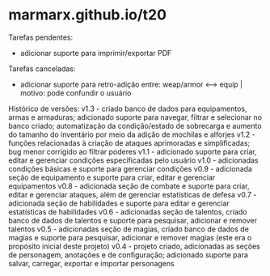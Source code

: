 # marmarx.github.io/t20

Tarefas pendentes:
- adicionar suporte para imprimir/exportar PDF

Tarefas canceladas:
- adicionar suporte para retro-adição entre: weap/armor <--> equip | motivo: pode confundir o usuário

Histórico de versões:
v1.3 - criado banco de dados para equipamentos, armas e armaduras; adicionado suporte para navegar, filtrar e selecionar no banco criado; automatização da condição/estado de sobrecarga e aumento do tamanho do inventário por meio da adição de mochilas e alforjes
v1.2 - funções relacionadas à criação de ataques aprimoradas e simplificadas; bug menor corrigido ao filtrar poderes
v1.1 - adicionado suporte para criar, editar e gerenciar condições especificadas pelo usuário
v1.0 - adicionadas condições básicas e suporte para gerenciar condições
v0.9 - adicionada seção de equipamento e suporte para criar, editar e gerenciar equipamentos
v0.8 - adicionada seção de combate e suporte para criar, editar e gerenciar ataques, além de gerenciar estatísticas de defesa
v0.7 - adicionada seção de habilidades e suporte para editar e gerenciar estatísticas de habilidades
v0.6 - adicionadas seção de talentos, criado banco de dados de talentos e suporte para pesquisar, adicionar e remover talentos
v0.5 - adicionadas seção de magias, criado banco de dados de magias e suporte para pesquisar, adicionar e remover magias (este era o propósito inicial deste projeto)
v0.4 - projeto criado, adicionadas as seções de personagem, anotações e de configuração; adicionado suporte para salvar, carregar, exportar e importar personagens
